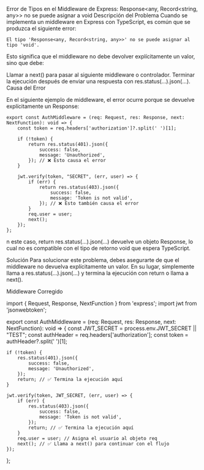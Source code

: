 Error de Tipos en el Middleware de Express: Response<any, Record<string, any>> no se puede asignar a void
Descripción del Problema
Cuando se implementa un middleware en Express con TypeScript, es común que se produzca el siguiente error:

    El tipo 'Response<any, Record<string, any>>' no se puede asignar al tipo 'void'.

Esto significa que el middleware no debe devolver explícitamente un valor, sino que debe:

Llamar a next() para pasar al siguiente middleware o controlador.
Terminar la ejecución después de enviar una respuesta con res.status(...).json(...).
Causa del Error

En el siguiente ejemplo de middleware, el error ocurre porque se devuelve explícitamente un Response:

    export const AuthMiddleware = (req: Request, res: Response, next: NextFunction): void => {
        const token = req.headers['authorization']?.split(' ')[1];

        if (!token) {
            return res.status(401).json({
                success: false,
                message: 'Unauthorized',
            }); // ❌ Esto causa el error
        }

        jwt.verify(token, "SECRET", (err, user) => {
            if (err) {
                return res.status(403).json({
                    success: false,
                    message: 'Token is not valid',
                }); // ❌ Esto también causa el error
            }
            req.user = user;
            next();
        });
    };

n este caso, return res.status(...).json(...) devuelve un objeto Response, lo cual no es compatible con el tipo de retorno void que espera TypeScript.

Solución
Para solucionar este problema, debes asegurarte de que el middleware no devuelva explícitamente un valor. En su lugar, simplemente llama a res.status(...).json(...) y termina la ejecución con return o llama a next().

Middleware Corregido

import { Request, Response, NextFunction } from 'express';
import jwt from 'jsonwebtoken';

export const AuthMiddleware = (req: Request, res: Response, next: NextFunction): void => {
    const JWT_SECRET = process.env.JWT_SECRET || "TEST";
    const authHeader = req.headers['authorization'];
    const token = authHeader?.split(' ')[1];

    if (!token) {
        res.status(401).json({
            success: false,
            message: 'Unauthorized',
        });
        return; // ✅ Termina la ejecución aquí
    }

    jwt.verify(token, JWT_SECRET, (err, user) => {
        if (err) {
            res.status(403).json({
                success: false,
                message: 'Token is not valid',
            });
            return; // ✅ Termina la ejecución aquí
        }
        req.user = user; // Asigna el usuario al objeto req
        next(); // ✅ Llama a next() para continuar con el flujo
    });
};